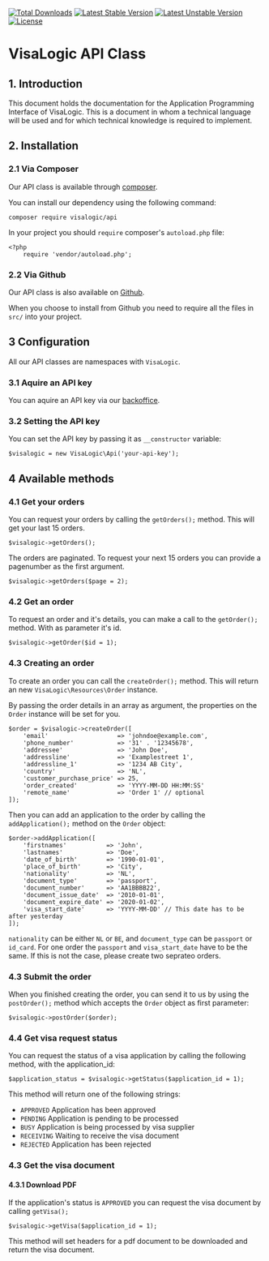 [![Total Downloads](https://poser.pugx.org/visalogic/api/d/total.svg)](https://packagist.org/packages/visalogic/api)
[![Latest Stable Version](https://poser.pugx.org/visalogic/api/v/stable.svg)](https://packagist.org/packages/visalogic/api)
[![Latest Unstable Version](https://poser.pugx.org/visalogic/api/v/unstable.svg)](https://packagist.org/packages/visalogic/api)
[![License](https://poser.pugx.org/visalogic/api/license.svg)](https://packagist.org/packages/visalogic/api)

# VisaLogic API Class

## 1. Introduction

This document holds the documentation for the Application Programming Interface of VisaLogic. This is a document in whom a technical language will be used and for which technical knowledge is required to implement.

## 2. Installation

### 2.1 Via Composer
Our API class is available through [composer](http://getcomposer.org).

You can install our dependency using the following command:
    
    composer require visalogic/api

In your project you should `require` composer's `autoload.php` file:
    
    <?php
        require 'vendor/autoload.php';

### 2.2 Via Github
Our API class is also available on [Github](http://github.com/visalogic/api).

When you choose to install from Github you need to require all the files in `src/` into your project.

## 3 Configuration

All our API classes are namespaces with `VisaLogic`.

### 3.1 Aquire an API key

You can aquire an API key via our [backoffice](backoffice.visalogic.nl).

### 3.2 Setting the API key

You can set the API key by passing it as `__constructor` variable:

    $visalogic = new VisaLogic\Api('your-api-key');

## 4 Available methods

### 4.1 Get your orders
You can request your orders by calling the `getOrders();` method. This will get your last 15 orders.

    $visalogic->getOrders();

The orders are paginated. To request your next 15 orders you can provide a pagenumber as the first argument.
    
    $visalogic->getOrders($page = 2);

### 4.2 Get an order
To request an order and it's details, you can make a call to the `getOrder();` method. With as parameter it's id.

    $visalogic->getOrder($id = 1);

### 4.3 Creating an order
To create an order you can call the `createOrder();` method. This will return an new `VisaLogic\Resources\Order` instance.

By passing the order details in an array as argument, the properties on the `Order` instance will be set for you.

    $order = $visalogic->createOrder([
        'email'                   => 'johndoe@example.com',
        'phone_number'            => '31' . '12345678',
        'addressee'               => 'John Doe',
        'addressline'             => 'Examplestreet 1',
        'addressline_1'           => '1234 AB City',
        'country'                 => 'NL',
        'customer_purchase_price' => 25,
        'order_created'           => 'YYYY-MM-DD HH:MM:SS'
        'remote_name'             => 'Order 1' // optional
    ]);

Then you can add an application to the order by calling the `addApplication();` method on the `Order` object:

    $order->addApplication([
        'firstnames'           => 'John',
        'lastnames'            => 'Doe',
        'date_of_birth'        => '1990-01-01',
        'place_of_birth'       => 'City',
        'nationality'          => 'NL',
        'document_type'        => 'passport',
        'document_number'      => 'AA1BBBB22',
        'document_issue_date'  => '2010-01-01',
        'document_expire_date' => '2020-01-02',
        'visa_start_date'      => 'YYYY-MM-DD' // This date has to be after yesterday
    ]);
    
`nationality` can be either `NL` or `BE`, and `document_type` can be `passport` or `id_card`. For one order the `passport` and `visa_start_date` have to be the same. If this is not the case, please create two seprateo orders.

### 4.3 Submit the order

When you finished creating the order, you can send it to us by using the `postOrder();` method which accepts the `Order` object as first parameter:

    $visalogic->postOrder($order);

### 4.4 Get visa request status

You can request the status of a visa application by calling the following method, with the application_id:

    $application_status = $visalogic->getStatus($application_id = 1);
    
This method will return one of the following strings:
    

- `APPROVED` Application has been approved
- `PENDING` Application is pending to be processed
- `BUSY` Application is being processed by visa supplier
- `RECEIVING` Waiting to receive the visa document
- `REJECTED` Application has been rejected


### 4.3 Get the visa document

#### 4.3.1 Download PDF
If the application's status is `APPROVED` you can request the visa document by calling `getVisa();`

    $visalogic->getVisa($application_id = 1);

This method will set headers for a pdf document to be downloaded and return the visa document.
